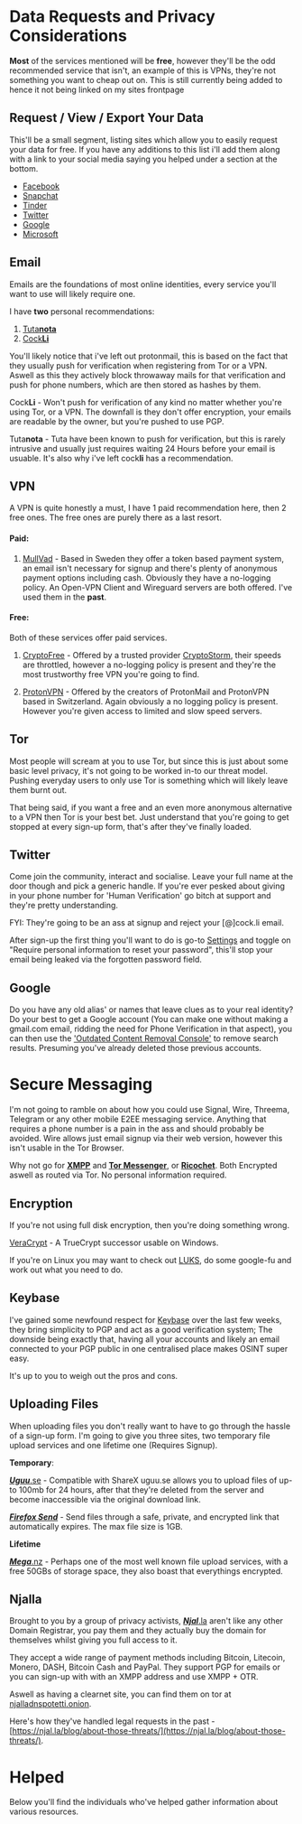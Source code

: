# Data Requests and Privacy Considerations

**Most** of the services mentioned will be **free**, however they'll be the odd recommended service that isn't, an example of this is VPNs, they're not something you want to cheap out on. This is still currently being added to hence it not being linked on my sites frontpage

## Request / View / Export Your Data

This'll be a small segment, listing sites which allow you to easily request your data for free. If you have any additions to this list i'll add them along with a link to your social media saying you helped under a section at the bottom.

 - [Facebook](https://www.facebook.com/help/contact/180237885820953)
 - [Snapchat](https://accounts.snapchat.com/accounts/downloadmydata)
 - [Tinder](https://www.help.tinder.com/hc/en-us/articles/115005626726-How-do-I-request-a-copy-of-my-personal-data-)
 - [Twitter](https://help.twitter.com/en/managing-your-account/how-to-download-your-twitter-archive)
 - [Google](https://takeout.google.com/settings/takeout?pli=1)
 - [Microsoft](https://account.microsoft.com/privacy/export)

## Email

Emails are the foundations of most online identities, every service you'll want to use will likely require one.

I have **two** personal recommendations:

 1. [Tuta**nota**](https://tutanota.com)
 2. [Cock**Li**](https://cock.li)

You'll likely notice that i've left out protonmail, this is based on the fact that they usually push for verification when registering from Tor or a VPN. Aswell as this they actively block throwaway mails for that verification and push for phone numbers, which are then stored as hashes by them.

Cock**Li** - Won't push for verification of any kind no matter whether you're using Tor, or a VPN. The downfall is they don't offer encryption, your emails are readable by the owner, but you're pushed to use PGP.

Tuta**nota** - Tuta have been known to push for verification, but this is rarely intrusive and usually just requires waiting 24 Hours before your email is usuable. It's also why i've left cock**li** has a recommendation.

## VPN

A VPN is quite honestly a must, I have 1 paid recommendation here, then 2 free ones. The free ones are purely there as a last resort.

#### Paid:

 1. [MullVad](https://mullvad.net) - Based in Sweden they offer a token based payment system, an email isn't necessary for signup and there's plenty of anonymous payment options including cash. Obviously they have a no-logging policy. An Open-VPN Client and Wireguard servers are both offered. I've used them in the **past**.

#### Free:

Both of these services offer paid services.

 1. [CryptoFree](https://github.com/cryptostorm/cryptostorm_client_configuration_files/tree/master/cryptofree) - Offered by a trusted provider [CryptoStorm](https://cryptostorm.is), their speeds are throttled, however a no-logging policy is present and they're the most trustworthy free VPN you're going to find.
 
 3. [ProtonVPN](https://https://protonvpn.com/) - Offered by the creators of ProtonMail and ProtonVPN based in Switzerland. Again obviously a no logging policy is present. However you're given access to limited and slow speed servers.

## Tor

Most people will scream at you to use Tor, but since this is just about some basic level privacy, it's not going to be worked in-to our threat model. Pushing everyday users to only use Tor is something which will likely leave them burnt out.

That being said, if you want a free and an even more anonymous alternative to a VPN then Tor is your best bet. Just understand that you're going to get stopped at every sign-up form, that's after they've finally loaded.

## Twitter

Come join the community,  interact and socialise. Leave your full name at the door though and pick a generic handle. If you're ever pesked about giving in your phone number for 'Human Verification' go bitch at support and they're pretty understanding. 

FYI: They're going to be an ass at signup and reject your [@]cock.li email.

After sign-up the first thing you'll want to do is go-to [Settings](https://twitter.com/settings/account) and toggle on "Require personal information to reset your password", this'll stop your email being leaked via the forgotten password field.

## Google

Do you have any old alias' or names that leave clues as to your real identity? Do your best to get a Google account (You can make one without making a gmail.com email, ridding the need for Phone Verification in that aspect), you can then use the ['Outdated Content Removal Console'](https://www.google.com/webmasters/tools/removals?pli=1) to remove search results. Presuming you've already deleted those previous accounts.


# Secure Messaging

I'm not going to ramble on about how you could use Signal, Wire, Threema, Telegram or any other mobile E2EE messaging service. Anything that requires a phone number is a pain in the ass and should probably be avoided. Wire allows just email signup via their web version, however this isn't usable in the Tor Browser.

Why not go for [**XMPP**](https://xmpp.is) and [**Tor Messenger**](https://blog.torproject.org/tor-messenger-beta-chat-over-tor-easily), or [**Ricochet**](https://ricochet.im). Both Encrypted aswell as routed via Tor. No personal information required.



## Encryption

If you're not using full disk encryption, then you're doing something wrong.

[VeraCrypt](https://www.veracrypt.fr) -  A TrueCrypt successor usable on Windows.

If you're on Linux you may want to check out [LUKS](https://gitlab.com/cryptsetup/cryptsetup/), do some google-fu and work out what you need to do.

## Keybase

I've gained some newfound respect for [Keybase](https://keybase.io/) over the last few weeks, they bring simplicity to PGP and act as a good verification system; The downside being exactly that, having all your accounts and likely an email connected to your PGP public in one centralised place makes OSINT super easy.

It's up to you to weigh out the pros and cons.

## Uploading Files

When uploading files you don't really want to have to go through the hassle of a sign-up form. I'm going to give you three sites, two temporary file upload services and one lifetime one (Requires Signup).

****Temporary****:

[***Uguu***.se](https://uguu.se/) - Compatible with ShareX uguu.se allows you to upload files of up-to 100mb for 24 hours, after that they're deleted from the server and become inaccessible via the original download link.

[***Firefox Send***](https://send.firefox.com/) - Send files through a safe, private, and encrypted link that automatically expires. The max file size is 1GB.

****Lifetime****

[***Mega***.nz](http://mega.nz) - Perhaps one of the most well known file upload services, with a free 50GBs of storage space, they also boast that everythings encrypted. 


## Njalla

Brought to you by a group of privacy activists, [***Njal***.la](https://njal.la) aren't like any other Domain Registrar, you pay them and they actually buy the domain for themselves whilst giving you full access to it. 

They accept a wide range of payment methods including Bitcoin, Litecoin, Monero, DASH, Bitcoin Cash and PayPal. They support PGP for emails or you can sign-up with with an XMPP address and use XMPP + OTR.

Aswell as having a clearnet site, you can find them on tor at [njalladnspotetti.onion](http://njalladnspotetti.onion/). 

Here's how they've handled legal requests in the past - [https://njal.la/blog/about-those-threats/](https://njal.la/blog/about-those-threats/).


# Helped 

Below you'll find the individuals who've helped gather information about various resources.
